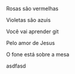 Rosas são vermelhas

Violetas são azuis

Você vai aprender git

Pelo amor de Jesus

O fone está sobre a mesa


asdfasd